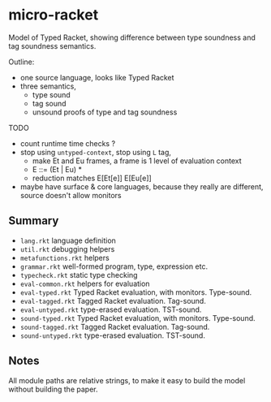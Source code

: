 micro-racket
===

Model of Typed Racket,
 showing difference between type soundness and tag soundness semantics.

Outline:
- one source language, looks like Typed Racket
- three semantics,
  * type sound
  * tag sound
  * unsound
proofs of type and tag soundness

TODO
- count runtime time checks ?
- stop using `untyped-context`, stop using `L` tag,
  - make Et and Eu frames, a frame is 1 level of evaluation context
  - E ::= (Et | Eu) *
  - reduction matches E[Et[e]] E[Eu[e]]
- maybe have surface & core languages,
  because they really are different,
  source doesn't allow monitors


Summary
---

- `lang.rkt` language definition
- `util.rkt` debugging helpers
- `metafunctions.rkt` helpers
- `grammar.rkt` well-formed program, type, expression etc.
- `typecheck.rkt` static type checking
- `eval-common.rkt` helpers for evaluation
- `eval-typed.rkt` Typed Racket evaluation, with monitors. Type-sound.
- `eval-tagged.rkt` Tagged Racket evaluation. Tag-sound.
- `eval-untyped.rkt` type-erased evaluation. TST-sound.
- `sound-typed.rkt` Typed Racket evaluation, with monitors. Type-sound.
- `sound-tagged.rkt` Tagged Racket evaluation. Tag-sound.
- `sound-untyped.rkt` type-erased evaluation. TST-sound.


Notes
---

All module paths are relative strings,
 to make it easy to build the model without building the paper.


